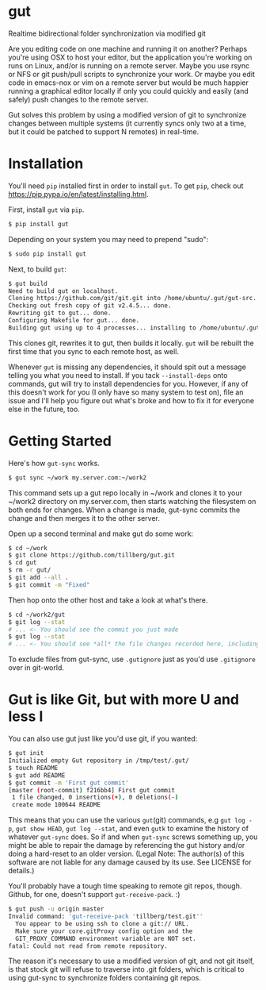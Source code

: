 gut
===

Realtime bidirectional folder synchronization via modified git

Are you editing code on one machine and running it on another? Perhaps you're using
OSX to host your editor, but the application you're working on runs on Linux, and/or
is running on a remote server. Maybe you use rsync or NFS or git push/pull scripts
to synchronize your work. Or maybe you edit code in emacs-nox or vim on a remote
server but would be much happier running a graphical editor locally if only you could
quickly and easily (and safely) push changes to the remote server.

Gut solves this problem by using a modified version of git to synchronize changes
between multiple systems (it currently syncs only two at a time, but it could be
patched to support N remotes) in real-time.

Installation
============

You'll need `pip` installed first in order to install `gut`. To get `pip`, check out
https://pip.pypa.io/en/latest/installing.html.

First, install `gut` via `pip`.

```sh
$ pip install gut
```

Depending on your system you may need to prepend "sudo":

```sh
$ sudo pip install gut
```

Next, to build `gut`:

```sh
$ gut build
Need to build gut on localhost.
Cloning https://github.com/git/git.git into /home/ubuntu/.gut/gut-src... done.
Checking out fresh copy of git v2.4.5... done.
Rewriting git to gut... done.
Configuring Makefile for gut... done.
Building gut using up to 4 processes... installing to /home/ubuntu/.gut/gut-build... done.
```

This clones git, rewrites it to gut, then builds it locally. `gut` will be rebuilt
the first time that you sync to each remote host, as well.

Whenever `gut` is missing any dependencies, it should spit out a message telling you what you need
to install. If you tack `--install-deps` onto commands, gut will try to install dependencies for you.
However, if any of this doesn't work for you (I only have so many system to test on), file an issue
and I'll help you figure out what's broke and how to fix it for everyone else in the future, too.

Getting Started
===============

Here's how `gut-sync` works.

```sh
$ gut sync ~/work my.server.com:~/work2
```

This command sets up a gut repo locally in ~/work and clones it to your ~/work2
directory on my.server.com, then starts watching the filesystem on both ends for
changes. When a change is made, gut-sync commits the change and then merges it
to the other server.

Open up a second terminal and make gut do some work:

```sh
$ cd ~/work
$ git clone https://github.com/tillberg/gut.git
$ cd gut
$ rm -r gut/
$ git add --all .
$ git commit -m "Fixed"
```

Then hop onto the other host and take a look at what's there.

```sh
$ cd ~/work2/gut
$ git log --stat
# ... <- You should see the commit you just made
$ gut log --stat
# ... <- You should see *all* the file changes recorded here, including inside ~/work2/gut/.git/
```

To exclude files from gut-sync, use `.gutignore` just as you'd use `.gitignore` over in git-world.

Gut is like Git, but with more U and less I
===========================================

You can also use gut just like you'd use git, if you wanted:

```sh
$ gut init
Initialized empty Gut repository in /tmp/test/.gut/
$ touch README
$ gut add README
$ gut commit -m 'First gut commit'
[master (root-commit) f216bb4] First gut commit
 1 file changed, 0 insertions(+), 0 deletions(-)
 create mode 100644 README
```

This means that you can use the various `gut`(git) commands, e.g `gut log -p`,
`gut show HEAD`, `gut log --stat`, and even `gutk` to examine the history of
whatever `gut-sync` does. So if and when `gut-sync` screws something up, you
might be able to repair the damage by referencing the gut history and/or doing
a hard-reset to an older version. (Legal Note: The author(s) of this software
are not liable for any damage caused by its use. See LICENSE for details.)

You'll probably have a tough time speaking to remote git repos, though. Github,
for one, doesn't support `gut-receive-pack`. :)

```sh
$ gut push -u origin master
Invalid command: 'gut-receive-pack 'tillberg/test.git''
  You appear to be using ssh to clone a git:// URL.
  Make sure your core.gitProxy config option and the
  GIT_PROXY_COMMAND environment variable are NOT set.
fatal: Could not read from remote repository.
```

The reason it's necessary to use a modified version of git, and not git itself,
is that stock git will refuse to traverse into .git folders, which is critical
to using gut-sync to synchronize folders containing git repos.
